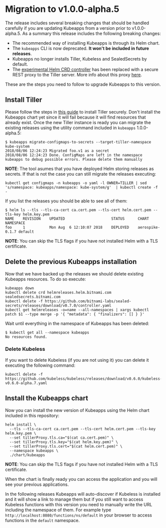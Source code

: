 # Migration to v1.0.0-alpha.5

The release includes several breaking changes that should be handled carefully if you are updating Kubeapps from a version prior to v1.0.0-alpha.5. As a summary this release includes the following breaking changes:

 - The recommended way of installing Kubeapps is through its Helm chart.
 - The `kubeapps` CLI is now deprecated. **It won't be included in future releases**.
 - Kubeapps no longer installs Tiller, Kubeless and SealedSecrets by default.
 - The [experimental Helm CRD controller](https://github.com/bitnami-labs/helm-crd) has been replaced with a secure REST proxy to the Tiller server. More info about this proxy [here](../../cmd/tiller-proxy/README.md).

These are the steps you need to follow to upgrade Kubeapps to this version.

## Install Tiller

Please follow the steps in [this guide](./securing-kubeapps.md) to install Tiller securely. Don't install the Kubeapps chart yet since it will fail because it will find resources that already exist. Once the new Tiller instance is ready you can migrate the existing releases using the utility command included in `kubeapps` 1.0.0-alpha.5:

```
$ kubeapps migrate-configmaps-to-secrets --target-tiller-namespace kube-system
2018/08/06 12:24:23 Migrated foo.v1 as a secret
2018/08/06 12:24:23 Done. ConfigMaps are left in the namespace kubeapps to debug possible errors. Please delete them manually
```

**NOTE**: The tool asumes that you have deployed Helm storing releases as secrets. If that is not the case you can still migrate the releases executing:

```
kubectl get configmaps -n kubeapps -o yaml -l OWNER=TILLER | sed 's/namespace: kubeapps/namespace: kube-system/g'  | kubectl create -f -
```

If you list the releases you should be able to see all of them:

```
$ helm ls --tls --tls-ca-cert ca.cert.pem --tls-cert helm.cert.pem --tls-key helm.key.pem
NAME	REVISION	UPDATED                 	STATUS  	CHART          	NAMESPACE
foo 	1       	Mon Aug  6 12:10:07 2018	DEPLOYED	aerospike-0.1.7	default
```

**NOTE**: You can skip the TLS flags if you have not installed Helm with a TLS certificate. 

## Delete the previous Kubeapps installation

Now that we have backed up the releases we should delete existing Kubeapps resources. To do so execute:

```
kubeapps down
kubectl delete crd helmreleases.helm.bitnami.com sealedsecrets.bitnami.com
kubectl delete -f https://github.com/bitnami-labs/sealed-secrets/releases/download/v0.7.0/controller.yaml
kubectl get helmreleases -o=name --all-namespaces | xargs kubectl patch $1 --type merge -p '{ "metadata": { "finalizers": [] } }'
```

Wait until everything in the namespace of Kubeapps has been deleted:

```
$ kubectl get all --namespace kubeapps
No resources found.
```

### Delete Kubeless

If you want to delete Kubeless (if you are not using it) you can delete it executing the following command:

```
kubectl delete -f https://github.com/kubeless/kubeless/releases/download/v0.6.0/kubeless-v0.6.0-alpha.7.yaml
```

## Install the Kubeapps chart

Now you can install the new version of Kubeapps using the Helm chart included in this repository:

<!--
TODO: Replace install command when the Chart is published in a repository 
-->

```
helm install \
  --tls --tls-ca-cert ca.cert.pem --tls-cert helm.cert.pem --tls-key helm.key.pem \
  --set tillerProxy.tls.ca="$(cat ca.cert.pem)" \
  --set tillerProxy.tls.key="$(cat helm.key.pem)" \
  --set tillerProxy.tls.cert="$(cat helm.cert.pem)" \
  --namespace kubeapps \
  ./chart/kubeapps
```

**NOTE**: You can skip the TLS flags if you have not installed Helm with a TLS certificate. 

When the chart is finally ready you can access the application and you will see your previous applications.

In the following releases Kubeapps will auto-discover if Kubeless is installed and it will show a link to manage them but if you still want to access Kubeless functions with this version you need to manually write the URL including the namespace of them. For example type `http://localhost:8080/functions/ns/default` in your browser to access functions in the `default` namespace.
